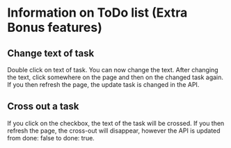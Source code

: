 # Information on ToDo list (Extra Bonus features)

## Change text of task

Double click on text of task. You can now change the text. After changing the text, click somewhere on the page and then on the changed task again. If you then refresh the page, the update task is changed in the API.

## Cross out a task

If you click on the checkbox, the text of the task will be crossed. If you then refresh the page, the cross-out will disappear, however the API is updated from done: false to done: true.
